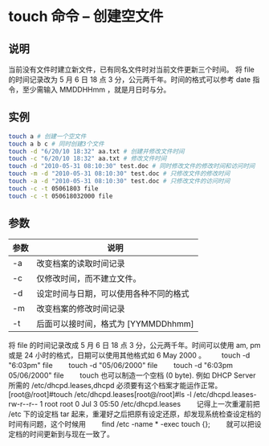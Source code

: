 # touch 命令 – 创建空文件

## 说明

当前没有文件时建立新文件，已有同名文件时对当前文件更新三个时间。
将 file 的时间记录改为 5 月 6 日 18 点 3 分，公元两千年。时间的格式可以参考 date 指令，至少需输入 MMDDHHmm ，就是月日时与分。

## 实例

```bash
touch a # 创建一个空文件
touch a b c # 同时创建3个文件
touch -d "6/20/10 18:32" aa.txt # 创建并修改文件时间
touch -c "6/20/10 18:32" aa.txt # 修改文件时间
touch -d "2010-05-31 08:10:30" test.doc # 同时修改文件的修改时间和访问时间
touch -m -d "2010-05-31 08:10:30" test.doc # 只修改文件的修改时间
touch -a -d "2010-05-31 08:10:30" test.doc # 只修改文件的访问时间
touch -c -t 05061803 file
touch -c -t 050618032000 file
```

## 参数

| 参数  | 说明  |
| --- | --- |
| -a  | 改变档案的读取时间记录 |
| -c  | 仅修改时间，而不建立文件。 |
| -d  | 设定时间与日期，可以使用各种不同的格式 |
| -m  | 改变档案的修改时间记录 |
| -t  | 后面可以接时间，格式为 \[YYMMDDhhmm\] |

将 file 的时间记录改成 5 月 6 日 18 点 3 分，公元两千年。时间可以使用 am, pm 或是 24 小时的格式，日期可以使用其他格式如 6 May 2000 。
　　touch -d "6:03pm" file
　　touch -d "05/06/2000" file
　　touch -d "6:03pm 05/06/2000" file
　　touch 也可以制造一个空档 (0 byte). 例如 DHCP Server 所需的 /etc/dhcpd.leases,dhcpd 必须要有这个档案才能运作正常。\[root@/root\]#touch /etc/dhcpd.leases\[root@/root\]#ls -l /etc/dhcpd.leases-rw-r--r-- 1 root root 0 Jul 3 05:50 /etc/dhcpd.leases
　　记得上一次重灌前把 /etc 下的设定档 tar 起来，重灌好之后把原有设定还原，却发现系统检查设定档的时间有问题，这个时候用
　　find /etc -name * -exec touch {};
　　就可以把设定档的时间更新到与现在一致了。